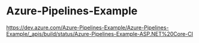 # Azure-Pipelines-Example

https://dev.azure.com/Azure-Pipelines-Example/Azure-Pipelines-Example/_apis/build/status/Azure-Pipelines-Example-ASP.NET%20Core-CI
